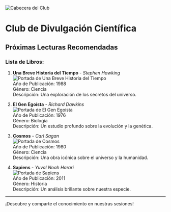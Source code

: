![Cabecera del Club](../imagenes/07_Club_Divulgacion_Cientifica.png)

# Club de Divulgación Científica

## Próximas Lecturas Recomendadas

### Lista de Libros:

1. **Una Breve Historia del Tiempo** - *Stephen Hawking*  
   ![Portada de Una Breve Historia del Tiempo](../imagenes/DivulgacionCientifica/HistoriaDelTiempo.jpg)  
   Año de Publicación: 1988  
   Género: Ciencia  
   Descripción: Una exploración de los secretos del universo.

2. **El Gen Egoísta** - *Richard Dawkins*  
   ![Portada de El Gen Egoísta](../imagenes/DivulgacionCientifica/ElGenEgoista.jpg)  
   Año de Publicación: 1976  
   Género: Biología  
   Descripción: Un estudio profundo sobre la evolución y la genética.

3. **Cosmos** - *Carl Sagan*  
   ![Portada de Cosmos](../imagenes/DivulgacionCientifica/Cosmos.jpg)  
   Año de Publicación: 1980  
   Género: Ciencia  
   Descripción: Una obra icónica sobre el universo y la humanidad.

4. **Sapiens** - *Yuval Noah Harari*  
   ![Portada de Sapiens](../imagenes/DivulgacionCientifica/Sapiens.jpg)  
   Año de Publicación: 2011  
   Género: Historia  
   Descripción: Un análisis brillante sobre nuestra especie.

---

¡Descubre y comparte el conocimiento en nuestras sesiones!
